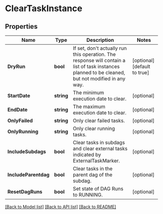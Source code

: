 # ClearTaskInstance

## Properties

Name | Type | Description | Notes
------------ | ------------- | ------------- | -------------
**DryRun** | **bool** | If set, don&#39;t actually run this operation. The response will contain a list of task instances planned to be cleaned, but not modified in any way.  | [optional] [default to true]
**StartDate** | **string** | The minimum execution date to clear. | [optional] 
**EndDate** | **string** | The maximum execution date to clear. | [optional] 
**OnlyFailed** | **string** | Only clear failed tasks. | [optional] 
**OnlyRunning** | **string** | Only clear running tasks. | [optional] 
**IncludeSubdags** | **bool** | Clear tasks in subdags and clear external tasks indicated by ExternalTaskMarker. | [optional] 
**IncludeParentdag** | **bool** | Clear tasks in the parent dag of the subdag. | [optional] 
**ResetDagRuns** | **bool** | Set state of DAG Runs to RUNNING. | [optional] 

[[Back to Model list]](../README.md#documentation-for-models) [[Back to API list]](../README.md#documentation-for-api-endpoints) [[Back to README]](../README.md)



